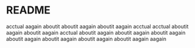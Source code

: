 # README
acctual 
aagain 
aboutit 
aboutit  aagain
aboutit  aagain
acctual
acctual
aboutit  aagain
aboutit  aagain
acctual
aboutit  aagain
aboutit  aagain
aboutit  aagain
aboutit  aagain
aboutit  aagain
aboutit  aagain
aboutit  aagain
aagain
